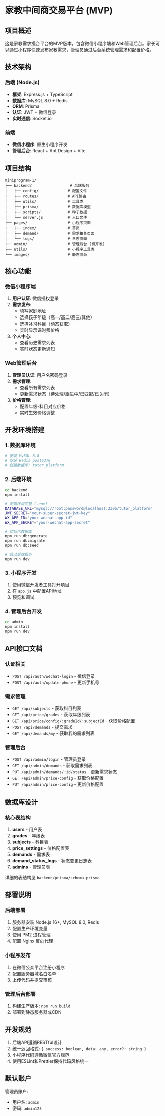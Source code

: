 # 家教中间商交易平台 (MVP)

## 项目概述

这是家教需求撮合平台的MVP版本，包含微信小程序端和Web管理后台。家长可以通过小程序快速发布家教需求，管理员通过后台系统管理需求和配置价格。

## 技术架构

### 后端 (Node.js)
- **框架**: Express.js + TypeScript
- **数据库**: MySQL 8.0 + Redis
- **ORM**: Prisma
- **认证**: JWT + 微信登录
- **实时通信**: Socket.io

### 前端
- **微信小程序**: 原生小程序开发
- **管理后台**: React + Ant Design + Vite

## 项目结构

```
miniprogram-1/
├── backend/                 # 后端服务
│   ├── config/             # 配置文件
│   ├── routes/             # API路由
│   ├── utils/              # 工具类
│   ├── prisma/             # 数据库模型
│   ├── scripts/            # 种子数据
│   └── server.js           # 入口文件
├── pages/                  # 小程序页面
│   ├── index/              # 首页
│   ├── demand/             # 需求相关页面
│   └── logs/               # 日志页面
├── admin/                  # 管理后台 (待开发)
├── utils/                  # 小程序工具类
└── images/                 # 静态资源
```

## 核心功能

### 微信小程序端
1. **用户认证**: 微信授权登录
2. **需求发布**:
   - 填写家庭地址
   - 选择孩子年级（高一/高二/高三/其他）
   - 选择补习科目（动态获取）
   - 实时显示课时费价格
3. **个人中心**:
   - 查看历史需求列表
   - 实时状态更新通知

### Web管理后台
1. **管理员认证**: 用户名密码登录
2. **需求管理**:
   - 查看所有需求列表
   - 更新需求状态（待处理/跟进中/已匹配/已关闭）
3. **价格管理**:
   - 配置年级-科目对应价格
   - 实时生效价格调整

## 开发环境搭建

### 1. 数据库环境
```bash
# 安装 MySQL 8.0
# 安装 Redis post6379
# 创建数据库: tutor_platform
```

### 2. 后端环境
```bash
cd backend
npm install

# 配置环境变量 (.env)
DATABASE_URL="mysql://root:password@localhost:3306/tutor_platform"
JWT_SECRET="your-super-secret-jwt-key"
WX_APP_ID="your-wechat-app-id"
WX_APP_SECRET="your-wechat-app-secret"

# 初始化数据库
npm run db:generate
npm run db:migrate
npm run db:seed

# 启动后端服务
npm run dev
```

### 3. 小程序开发
1. 使用微信开发者工具打开项目
2. 在 `app.js` 中配置API地址
3. 预览和调试

### 4. 管理后台开发
```bash
cd admin
npm install
npm run dev
```

## API接口文档

### 认证相关
- `POST /api/auth/wechat-login` - 微信登录
- `POST /api/auth/update-phone` - 更新手机号

### 需求管理
- `GET /api/subjects` - 获取科目列表
- `GET /api/price/grades` - 获取年级列表
- `GET /api/price/config/:gradeId/:subjectId` - 获取价格配置
- `POST /api/demands` - 提交需求
- `GET /api/demands/my` - 获取我的需求列表

### 管理后台
- `POST /api/admin/login` - 管理员登录
- `GET /api/admin/demands` - 获取需求列表
- `PUT /api/admin/demands/:id/status` - 更新需求状态
- `GET /api/admin/price-config` - 获取价格配置
- `PUT /api/admin/price-config` - 更新价格配置

## 数据库设计

### 核心表结构

1. **users** - 用户表
2. **grades** - 年级表
3. **subjects** - 科目表
4. **price_settings** - 价格配置表
5. **demands** - 需求表
6. **demand_status_logs** - 状态变更日志表
7. **admins** - 管理员表

详细的表结构见 `backend/prisma/schema.prisma`

## 部署说明

### 后端部署
1. 服务器安装 Node.js 16+, MySQL 8.0, Redis
2. 配置生产环境变量
3. 使用 PM2 进程管理
4. 配置 Nginx 反向代理

### 小程序发布
1. 在微信公众平台注册小程序
2. 配置服务器域名白名单
3. 上传代码并提交审核

### 管理后台部署
1. 构建生产版本: `npm run build`
2. 部署到静态服务器或CDN

## 开发规范

1. 后端API遵循RESTful设计
2. 统一返回格式: `{ success: boolean, data: any, error?: string }`
3. 小程序代码遵循微信官方规范
4. 使用ESLint和Prettier保持代码风格统一

## 默认账户

管理员账户:
- 用户名: `admin`
- 密码: `admin123`

